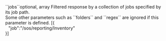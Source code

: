 <tr><td>``jobs``</td><td>optional, array</td>
<td>Filtered response by a collection of jobs specified by its job path.<br/>
Some other parameters such as ``folders`` and ``regex`` are ignored if this parameter is defined.</td>
<td> [{
  <div style="padding-left:10px;">"job":"/sos/reporting/Inventory"</div>
  }]</td>
<td></td>
</tr>
